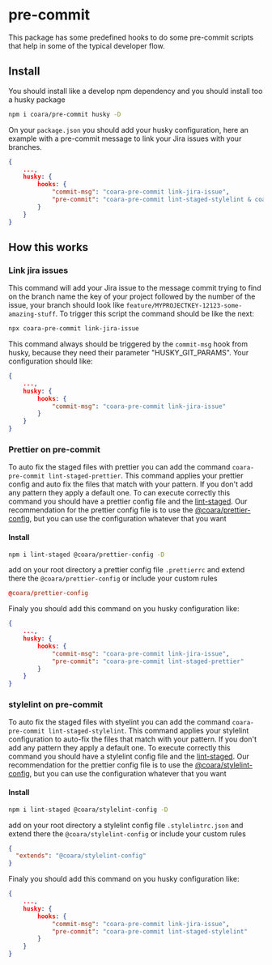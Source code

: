 # pre-commit

This package has some predefined hooks to do some pre-commit scripts that help in some of the typical developer flow.

## Install

You should install like a develop npm dependency and you should install too a husky package

```bash
npm i coara/pre-commit husky -D
```

On your `package.json` you should add your husky configuration, here an example with a pre-commit message to link your Jira issues with your branches.

```json
{
    ...,
    husky: {
        hooks: {
            "commit-msg": "coara-pre-commit link-jira-issue",
            "pre-commit": "coara-pre-commit lint-staged-stylelint & coara-pre-commit lint-staged-prettier"
        }
    }
}
```

## How this works

### Link jira issues

This command will add your Jira issue to the message commit trying to find on the branch name the key of your project followed by the number of the issue, your branch should look like `feature/MYPROJECTKEY-12123-some-amazing-stuff`.
To trigger this script the command should be like the next:

```bash
npx coara-pre-commit link-jira-issue
```

This command always should be triggered by the `commit-msg` hook from husky, because they need their parameter "HUSKY_GIT_PARAMS".
Your configuration should like:

```json
{
    ...,
    husky: {
        hooks: {
            "commit-msg": "coara-pre-commit link-jira-issue"
        }
    }
}
```

### Prettier on pre-commit

To auto fix the staged files with prettier you can add the command `coara-pre-commit lint-staged-prettier`. This command applies your prettier config and auto fix the files that match with your pattern. If you don't add any pattern they apply a default one.
To can execute correctly this command you should have a prettier config file and the [lint-staged](https://github.com/okonet/lint-staged).
Our recommendation for the prettier config file is to use the [@coara/prettier-config](https://www.npmjs.com/package/@coara/prettier-config), but you can use the configuration whatever that you want

#### Install

```bash
npm i lint-staged @coara/prettier-config -D
```

add on your root directory a prettier config file `.prettierrc` and extend there the `@coara/prettier-config` or include your custom rules

```rc
@coara/prettier-config
```

Finaly you should add this command on you husky configuration like:

```json
{
    ...,
    husky: {
        hooks: {
            "commit-msg": "coara-pre-commit link-jira-issue",
            "pre-commit": "coara-pre-commit lint-staged-prettier"
        }
    }
}
```

### stylelint on pre-commit

To auto fix the staged files with styelint you can add the command `coara-pre-commit lint-staged-stylelint`. This command applies your stylelint configuration to auto-fix the files that match with your pattern. If you don't add any pattern they apply a default one.
To execute correctly this command you should have a stylelint config file and the [lint-staged](https://github.com/okonet/lint-staged).
Our recommendation for the prettier config file is to use the [@coara/stylelint-config](https://www.npmjs.com/package/@coara/stylelint-config), but you can use the configuration whatever that you want

#### Install

```bash
npm i lint-staged @coara/stylelint-config -D
```

add on your root directory a stylelint config file `.stylelintrc.json` and extend there the `@coara/stylelint-config` or include your custom rules

```json
{
  "extends": "@coara/stylelint-config"
}
```

Finaly you should add this command on you husky configuration like:

```json
{
    ...,
    husky: {
        hooks: {
            "commit-msg": "coara-pre-commit link-jira-issue",
            "pre-commit": "coara-pre-commit lint-staged-stylelint"
        }
    }
}
```